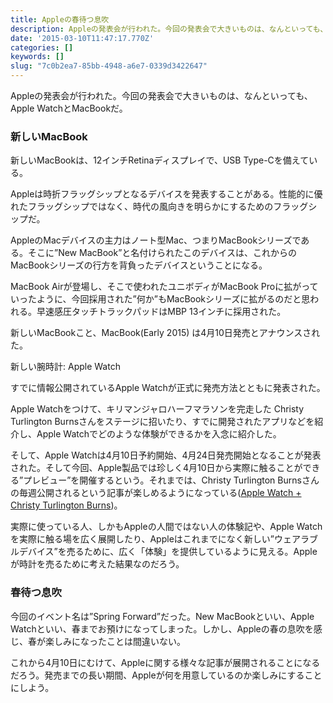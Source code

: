 ```yaml
---
title: Appleの春待つ息吹
description: Appleの発表会が行われた。今回の発表会で大きいものは、なんといっても、Apple WatchとMacBookだ。
date: '2015-03-10T11:47:17.770Z'
categories: []
keywords: []
slug: "7c0b2ea7-85bb-4948-a6e7-0339d3422647"
---
```

Appleの発表会が行われた。今回の発表会で大きいものは、なんといっても、Apple WatchとMacBookだ。

### 新しいMacBook

新しいMacBookは、12インチRetinaディスプレイで、USB Type-Cを備えている。

Appleは時折フラッグシップとなるデバイスを発表することがある。性能的に優れたフラッグシップではなく、時代の風向きを明らかにするためのフラッグシップだ。

AppleのMacデバイスの主力はノート型Mac、つまりMacBookシリーズである。そこに”New MacBook”と名付けられたこのデバイスは、これからのMacBookシリーズの行方を背負ったデバイスということになる。

MacBook Airが登場し、そこで使われたユニボディがMacBook Proに拡がっていったように、今回採用された”何か”もMacBookシリーズに拡がるのだと思われる。早速感圧タッチトラックパッドはMBP 13インチに採用された。

新しいMacBookこと、MacBook(Early 2015) は4月10日発売とアナウンスされた。

新しい腕時計: Apple Watch

すでに情報公開されているApple Watchが正式に発売方法とともに発表された。

Apple Watchをつけて、キリマンジャロハーフマラソンを完走した Christy Turlington Burnsさんをステージに招いたり、すでに開発されたアプリなどを紹介し、Apple Watchでどのような体験ができるかを入念に紹介した。

そして、Apple Watchは4月10日予約開始、4月24日発売開始となることが発表された。そして今回、Apple製品では珍しく4月10日から実際に触ることができる”プレビュー”を開催するという。それまでは、Christy Turlington Burnsさんの毎週公開されるという記事が楽しめるようになっている([Apple Watch + Christy Turlington Burns](https://www.apple.com/jp/watch/christy-turlington-burns/))。

実際に使っている人、しかもAppleの人間ではない人の体験記や、Apple Watchを実際に触る場を広く展開したり、Appleはこれまでになく新しい”ウェアラブルデバイス”を売るために、広く「体験」を提供しているように見える。Appleが時計を売るために考えた結果なのだろう。

### 春待つ息吹

今回のイベント名は”Spring Forward”だった。New MacBookといい、Apple Watchといい、春までお預けになってしまった。しかし、Appleの春の息吹を感じ、春が楽しみになったことは間違いない。

これから4月10日にむけて、Appleに関する様々な記事が展開されることになるだろう。発売までの長い期間、Appleが何を用意しているのか楽しみにすることにしよう。